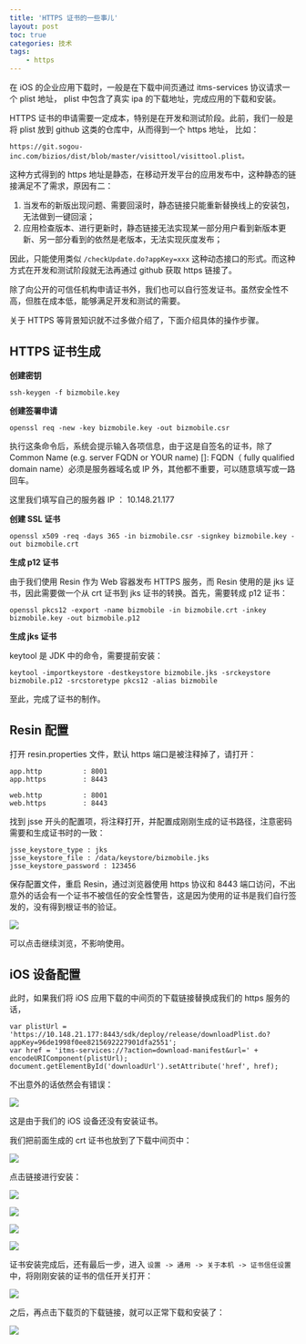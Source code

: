 ```yaml
---
title: 'HTTPS 证书的一些事儿'
layout: post
toc: true
categories: 技术
tags:
    - https
---
```


在 iOS 的企业应用下载时，一般是在下载中间页通过 itms-services 协议请求一个 plist 地址， plist 中包含了真实 ipa 的下载地址，完成应用的下载和安装。

<!-- more -->

HTTPS 证书的申请需要一定成本，特别是在开发和测试阶段。此前，我们一般是将 plist 放到 github 这类的仓库中，从而得到一个 https 地址， 比如： 

```
https://git.sogou-inc.com/bizios/dist/blob/master/visittool/visittool.plist。
```

这种方式得到的 https 地址是静态，在移动开发平台的应用发布中，这种静态的链接满足不了需求，原因有二：

1. 当发布的新版出现问题、需要回滚时，静态链接只能重新替换线上的安装包，无法做到一键回滚；
2. 应用检查版本、进行更新时，静态链接无法实现某一部分用户看到新版本更新、另一部分看到的依然是老版本，无法实现灰度发布；

因此，只能使用类似 `/checkUpdate.do?appKey=xxx` 这种动态接口的形式。而这种方式在开发和测试阶段就无法再通过 github 获取 https 链接了。

除了向公开的可信任机构申请证书外，我们也可以自行签发证书。虽然安全性不高，但胜在成本低，能够满足开发和测试的需要。

关于 HTTPS 等背景知识就不过多做介绍了，下面介绍具体的操作步骤。

## HTTPS 证书生成

**创建密钥**

```
ssh-keygen -f bizmobile.key
```

**创建签署申请**

```
openssl req -new -key bizmobile.key -out bizmobile.csr
```

执行这条命令后，系统会提示输入各项信息，由于这是自签名的证书，除了 Common Name (e.g. server FQDN or YOUR name) []: FQDN（ fully qualified domain name）必须是服务器域名或 IP 外，其他都不重要，可以随意填写或一路回车。

这里我们填写自己的服务器 IP ： 10.148.21.177

**创建 SSL 证书**

```
openssl x509 -req -days 365 -in bizmobile.csr -signkey bizmobile.key -out bizmobile.crt
```

**生成 p12 证书**

由于我们使用 Resin 作为 Web 容器发布 HTTPS 服务，而 Resin 使用的是 jks 证书，因此需要做一个从 crt 证书到 jks 证书的转换。首先，需要转成 p12 证书：

```
openssl pkcs12 -export -name bizmobile -in bizmobile.crt -inkey bizmobile.key -out bizmobile.p12
```

**生成 jks 证书**

keytool 是 JDK 中的命令，需要提前安装：

```
keytool -importkeystore -destkeystore bizmobile.jks -srckeystore bizmobile.p12 -srcstoretype pkcs12 -alias bizmobile
```

至此，完成了证书的制作。

## Resin 配置

打开 resin.properties 文件，默认 https 端口是被注释掉了，请打开：

```
app.http          : 8001
app.https         : 8443

web.http          : 8001
web.https         : 8443
```

找到 jsse 开头的配置项，将注释打开，并配置成刚刚生成的证书路径，注意密码需要和生成证书时的一致：

```
jsse_keystore_type : jks
jsse_keystore_file : /data/keystore/bizmobile.jks
jsse_keystore_password : 123456
```

保存配置文件，重启 Resin，通过浏览器使用 https 协议和 8443 端口访问，不出意外的话会有一个证书不被信任的安全性警告，这是因为使用的证书是我们自行签发的，没有得到根证书的验证。

![](/img/2018-01-26/2018-01-26-https-1.png)

可以点击继续浏览，不影响使用。

## iOS 设备配置

此时，如果我们将 iOS 应用下载的中间页的下载链接替换成我们的 https 服务的话，

```
var plistUrl = 'https://10.148.21.177:8443/sdk/deploy/release/downloadPlist.do?appKey=96de1998f0ee8215692227901dfa2551';
var href = 'itms-services://?action=download-manifest&url=' + encodeURIComponent(plistUrl);
document.getElementById('downloadUrl').setAttribute('href', href);
```

不出意外的话依然会有错误：

![](/img/2018-01-26/2018-01-26-https-2.png)

这是由于我们的 iOS 设备还没有安装证书。

我们把前面生成的 crt 证书也放到了下载中间页中：

![](/img/2018-01-26/2018-01-26-https-3.png)

点击链接进行安装：

![](/img/2018-01-26/2018-01-26-https-4.png)

![](/img/2018-01-26/2018-01-26-https-5.png)

![](/img/2018-01-26/2018-01-26-https-6.png)

![](/img/2018-01-26/2018-01-26-https-7.png)

证书安装完成后，还有最后一步，进入 `设置 -> 通用 -> 关于本机 -> 证书信任设置` 中，将刚刚安装的证书的信任开关打开：

![](/img/2018-01-26/2018-01-26-https-8.png)

之后，再点击下载页的下载链接，就可以正常下载和安装了：

![](/img/2018-01-26/2018-01-26-https-9.png)